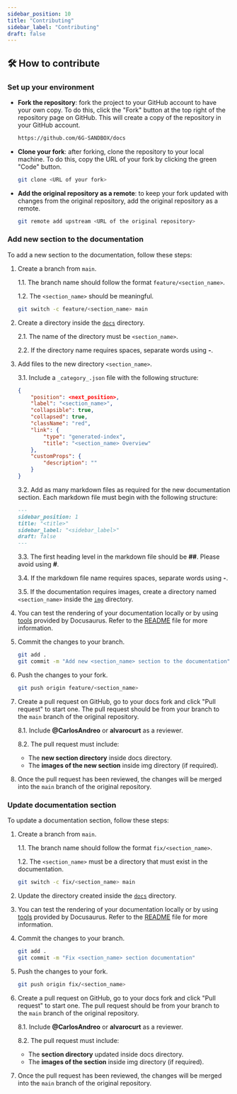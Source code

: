 ```yaml
---
sidebar_position: 10
title: "Contributing"
sidebar_label: "Contributing"
draft: false
---
```


## :hammer_and_wrench: How to contribute

### Set up your environment

- **Fork the repository**: fork the project to your GitHub account to have your own copy. To do this, click the "Fork" button at the top right of the repository page on GitHub. This will create a copy of the repository in your GitHub account.

    ```bash
    https://github.com/6G-SANDBOX/docs
    ```

- **Clone your fork**: after forking, clone the repository to your local machine. To do this, copy the URL of your fork by clicking the green "Code" button.

    ```bash
    git clone <URL of your fork>
    ```

- **Add the original repository as a remote**: to keep your fork updated with changes from the original repository, add the original repository as a remote.

    ```bash
    git remote add upstream <URL of the original repository>
    ```

### Add new section to the documentation

To add a new section to the documentation, follow these steps:

1. Create a branch from `main`. 

    1.1. The branch name should follow the format `feature/<section_name>`.

    1.2. The `<section_name>` should be meaningful.

    ```bash
    git switch -c feature/<section_name> main
    ```

2. Create a directory inside the [`docs`](./docs/) directory.

    2.1. The name of the directory must be `<section_name>`.

    2.2. If the directory name requires spaces, separate words using **-**.

3. Add files to the new directory `<section_name>`.

    3.1. Include a `_category_.json` file with the following structure:

    ```json
    {
        "position": <next_position>,
        "label": "<section_name>",
        "collapsible": true,
        "collapsed": true,
        "className": "red",
        "link": {
            "type": "generated-index",
            "title": "<section_name> Overview"
        },
        "customProps": {
            "description": ""
        }
    }
    ```

    3.2. Add as many markdown files as required for the new documentation section. Each markdown file must begin with the following structure:

    ```markdown
    ---
    sidebar_position: 1
    title: "<title>"
    sidebar_label: "<sidebar_label>"
    draft: false
    ---
    ```

    3.3. The first heading level in the markdown file should be **##**. Please avoid using **#**.

    3.4. If the markdown file name requires spaces, separate words using **-**.

    3.5. If the documentation requires images, create a directory named `<section_name>` inside the [`img`](./static/img/) directory.

4. You can test the rendering of your documentation locally or by using [tools](https://docusaurus.io/docs/playground) provided by Docusaurus. Refer to the [README](https://github.com/6G-SANDBOX/docs/blob/main/README.md) file for more information.

5. Commit the changes to your branch.

    ```bash
    git add .
    git commit -m "Add new <section_name> section to the documentation"
    ```

6. Push the changes to your fork.

    ```bash
    git push origin feature/<section_name>
    ```

7. Create a pull request on GitHub, go to your docs fork and click "Pull request" to start one. The pull request should be from your branch to the `main` branch of the original repository.

    8.1. Include **@CarlosAndreo** or **alvarocurt** as a reviewer.

    8.2. The pull request must include:
    
    * The **new section directory** inside docs directory.
    * The **images of the new section** inside img directory (if required).

8. Once the pull request has been reviewed, the changes will be merged into the `main` branch of the original repository.

### Update documentation section

To update a documentation section, follow these steps:

1. Create a branch from `main`. 

    1.1. The branch name should follow the format `fix/<section_name>`.

    1.2. The `<section_name>` must be a directory that must exist in the documentation.

    ```bash
    git switch -c fix/<section_name> main
    ```

2. Update the directory created inside the [`docs`](./docs/) directory.

3. You can test the rendering of your documentation locally or by using [tools](https://docusaurus.io/docs/playground) provided by Docusaurus. Refer to the [README](https://github.com/6G-SANDBOX/docs/blob/main/README.md) file for more information.

4. Commit the changes to your branch.

    ```bash
    git add .
    git commit -m "Fix <section_name> section documentation"
    ```

5. Push the changes to your fork.

    ```bash
    git push origin fix/<section_name>
    ```

6. Create a pull request on GitHub, go to your docs fork and click "Pull request" to start one. The pull request should be from your branch to the `main` branch of the original repository.

    8.1. Include **@CarlosAndreo** or **alvarocurt** as a reviewer.

    8.2. The pull request must include:
    
    * The **section directory** updated inside docs directory.
    * The **images of the section** inside img directory (if required).

7. Once the pull request has been reviewed, the changes will be merged into the `main` branch of the original repository.